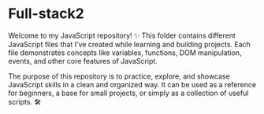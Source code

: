 # Full-stack2
Welcome to my JavaScript repository! ✨
This folder contains different JavaScript files that I’ve created while learning and building projects. Each file demonstrates concepts like variables, functions, DOM manipulation, events, and other core features of JavaScript.

The purpose of this repository is to practice, explore, and showcase JavaScript skills in a clean and organized way. It can be used as a reference for beginners, a base for small projects, or simply as a collection of useful scripts. 🛠️
  
